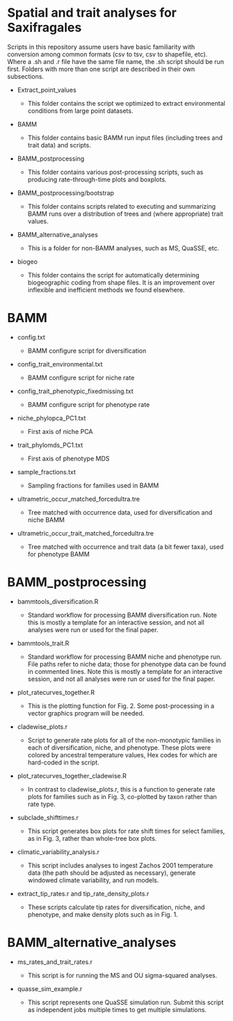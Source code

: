 # Spatial and trait analyses for Saxifragales
Scripts in this repository assume users have basic familiarity with conversion among common formats (csv to tsv, csv to shapefile, etc). Where a .sh and .r file have the same file name, the .sh script should be run first. Folders with more than one script are described in their own subsections.

* Extract_point_values
    * This folder contains the script we optimized to extract environmental conditions from large point datasets.

* BAMM 
    * This folder contains basic BAMM run input files (including trees and trait data) and scripts.

* BAMM_postprocessing 
    * This folder contains various post-processing scripts, such as producing rate-through-time plots and boxplots.

* BAMM_postprocessing/bootstrap
    * This folder contains scripts related to executing and summarizing BAMM runs over a distribution of trees and (where appropriate) trait values.

* BAMM_alternative_analyses
    * This is a folder for non-BAMM analyses, such as MS, QuaSSE, etc.

* biogeo 
    * This folder contains the script for automatically determining biogeographic coding from shape files. It is an improvement over inflexible and inefficient methods we found elsewhere.

# BAMM 
* config.txt
    * BAMM configure script for diversification
    
* config_trait_environmental.txt
    * BAMM configure script for niche rate  

* config_trait_phenotypic_fixedmissing.txt
    * BAMM configure script for phenotype rate

* niche_phylopca_PC1.txt
    * First axis of niche PCA    

* trait_phylomds_PC1.txt
    * First axis of phenotype MDS

* sample_fractions.txt
    * Sampling fractions for families used in BAMM

* ultrametric_occur_matched_forcedultra.tre
    * Tree matched with occurrence data, used for diversification and niche BAMM

* ultrametric_occur_trait_matched_forcedultra.tre
    * Tree matched with occurrence and trait data (a bit fewer taxa), used for phenotype BAMM
    
# BAMM_postprocessing 
* bammtools_diversification.R
    * Standard workflow for processing BAMM diversification run. Note this is mostly a template for an interactive session, and not all analyses were run or used for the final paper.
    
* bammtools_trait.R
    * Standard workflow for processing BAMM niche and phenotype run. File paths refer to niche data; those for phenotype data can be found in commented lines. Note this is mostly a template for an interactive session, and not all analyses were run or used for the final paper.

* plot_ratecurves_together.R
    * This is the plotting function for Fig. 2. Some post-processing in a vector graphics program will be needed.

* cladewise_plots.r
    * Script to generate rate plots for all of the non-monotypic families in each of diversification, niche, and phenotype. These plots were colored by ancestral temperature values, Hex codes for which are hard-coded in the script.
    
* plot_ratecurves_together_cladewise.R
    * In contrast to cladewise_plots.r, this is a function to generate rate plots for families such as in Fig. 3, co-plotted by taxon rather than rate type.
    
 * subclade_shifttimes.r
     * This script generates box plots for rate shift times for select families, as in Fig. 3, rather than whole-tree box plots.
    
* climatic_variability_analysis.r
    * This script includes analyses to ingest Zachos 2001 temperature data (the path should be adjusted as necessary), generate windowed climate variability, and run models.

* extract_tip_rates.r and tip_rate_density_plots.r    
    * These scripts calculate tip rates for diversification, niche, and phenotype, and make density plots such as in Fig. 1.


# BAMM_alternative_analyses
* ms_rates_and_trait_rates.r
    * This script is for running the MS and OU sigma-squared analyses.
    
* quasse_sim_example.r
    * This script represents one QuaSSE simulation run. Submit this script as independent jobs multiple times to get multiple simulations.
